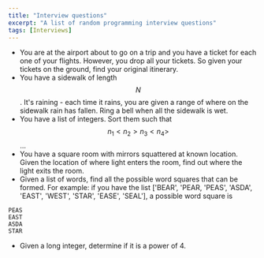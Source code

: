 ```yaml
---
title: "Interview questions"
excerpt: "A list of random programming interview questions"
tags: [Interviews]
---
```


- You are at the airport about to go on a trip and you have a ticket for each one of your flights. However, you drop all your tickets. So given your tickets on the ground, find your original itinerary.
- You have a sidewalk of length $$N$$. It's raining - each time it rains, you are given a range of where on the sidewalk rain has fallen. Ring a bell when all the sidewalk is wet.
- You have a list of integers. Sort them such that $$ n_1 < n_2 > n_3 < n_4 > $$...
- You have a square room with mirrors squattered at known location. Given the location of where light enters the room, find out where the light exits the room.
- Given a list of words, find all the possible word squares that can be formed.
For example: if you have the list ['BEAR', 'PEAR, 'PEAS', 'ASDA', 'EAST', 'WEST', 'STAR', 'EASE', 'SEAL'], a possible word square is
```
PEAS
EAST
ASDA
STAR
```
- Given a long integer, determine if it is a power of 4.
